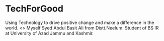# TechForGood
Using Technology to drive positive change and make a difference in the world. <>
Myself Syed Abdul Basit Ali from Distt.Neelum. Student of BS IR at University of Azad Jammu and Kashmir.
